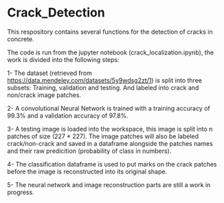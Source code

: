 # Crack_Detection

This respository contains several functions for the detection of cracks in concrete.

The code is run from the jupyter notebook (crack_localization.ipynb), the work is divided into the following steps:

1- The dataset (retrieved from https://data.mendeley.com/datasets/5y9wdsg2zt/1) is split into three subsets: Training, validation and testing. And labeled into crack and non/crack image patches.

2- A convolutional Neural Network is trained with a training accuracy of 99.3% and a validation accuracy of 97.8%.

3- A testing image is loaded into the workspace, this image is split into n patches of size (227 * 227). The image patches will also be labeled crack/non-crack and saved in a dataframe alongside the patches names and their raw predicition (probability of class in numbers).

4- The classification dataframe is used to put marks on the crack patches before the image is reconstructed into its original shape.

5- The neural network and image reconstruction parts are still a work in progress.
